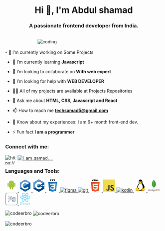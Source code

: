 <h1 align="center">Hi 👋, I'm Abdul shamad</h1>
<h3 align="center">A passionate frontend developer from India.</h3>
<br>
<img align="right" alt="coding" width="400" src="https://media.tenor.com/r5ycKQT19B8AAAAd/coding-time-coding.gif">
<br>
<!--<p align="left"> <img src="https://komarev.com/ghpvc/?username=codeerbro&label=Profile%20views&color=0e75b6&style=flat" alt="codeerbro" /> </p> -->

<br>
- 🔭 I’m currently working on Some Projects

- 🌱 I’m currently learning **Javascript**

- 👯 I’m looking to collaborate on **With web expert**

- 🤝 I’m looking for help with **WEB DEVELOPER**

- 👨‍💻 All of my projects are available at Projects Repositories

- 💬 Ask me about **HTML, CSS, Javascript and React**

- 📫 How to reach me **techsamad5@gmail.com**

- 📄 Know about my experiences: I am 6+ month front-end dev.

- ⚡ Fun fact **I am a programmer**

<h3 align="left">Connect with me:</h3>
<p align="left">
<a <a href="https://www.linkedin.com/in/web-dev-samad" target="blank"><img align="left" src="https://raw.githubusercontent.com/rahuldkjain/github-profile-readme-generator/master/src/images/icons/Social/linked-in-alt.svg" alt="https://www.linkedin.com/in/web-dev-samad" height="30" width="40"/></a>

<a href="https://instagram.com/i_am_samad.__" target="_blank"><img align="center" src="https://raw.githubusercontent.com/rahuldkjain/github-profile-readme-generator/master/src/images/icons/Social/instagram.svg" alt="i_am_samad.__" height="30" width="40" /></a>
</p>

<h3 align="left">Languages and Tools:</h3>
<p align="left"> <a href="https://developer.android.com" target="_blank" rel="noreferrer"> <img src="https://raw.githubusercontent.com/devicons/devicon/master/icons/android/android-original-wordmark.svg" alt="android" width="40" height="40"/> </a> <a href="https://www.cprogramming.com/" target="_blank" rel="noreferrer"> <img src="https://raw.githubusercontent.com/devicons/devicon/master/icons/c/c-original.svg" alt="c" width="40" height="40"/> </a> <a href="https://www.w3schools.com/cpp/" target="_blank" rel="noreferrer"> <img src="https://raw.githubusercontent.com/devicons/devicon/master/icons/cplusplus/cplusplus-original.svg" alt="cplusplus" width="40" height="40"/> </a> <a href="https://www.w3schools.com/css/" target="_blank" rel="noreferrer"> <img src="https://raw.githubusercontent.com/devicons/devicon/master/icons/css3/css3-original-wordmark.svg" alt="css3" width="40" height="40"/> </a> <a href="https://www.figma.com/" target="_blank" rel="noreferrer"> <img src="https://www.vectorlogo.zone/logos/figma/figma-icon.svg" alt="figma" width="40" height="40"/> </a> <a href="https://git-scm.com/" target="_blank" rel="noreferrer"> <img src="https://www.vectorlogo.zone/logos/git-scm/git-scm-icon.svg" alt="git" width="40" height="40"/> </a> <a href="https://www.w3.org/html/" target="_blank" rel="noreferrer"> <img src="https://raw.githubusercontent.com/devicons/devicon/master/icons/html5/html5-original-wordmark.svg" alt="html5" width="40" height="40"/> </a> <a href="https://developer.mozilla.org/en-US/docs/Web/JavaScript" target="_blank" rel="noreferrer"> <img src="https://raw.githubusercontent.com/devicons/devicon/master/icons/javascript/javascript-original.svg" alt="javascript" width="40" height="40"/> </a> <a href="https://kotlinlang.org" target="_blank" rel="noreferrer"> <img src="https://www.vectorlogo.zone/logos/kotlinlang/kotlinlang-icon.svg" alt="kotlin" width="40" height="40"/> </a> <a href="https://www.linux.org/" target="_blank" rel="noreferrer"> <img src="https://raw.githubusercontent.com/devicons/devicon/master/icons/linux/linux-original.svg" alt="linux" width="40" height="40"/> </a> <a href="https://www.mongodb.com/" target="_blank" rel="noreferrer"> <img src="https://raw.githubusercontent.com/devicons/devicon/master/icons/mongodb/mongodb-original-wordmark.svg" alt="mongodb" width="40" height="40"/> </a> <a href="https://www.photoshop.com/en" target="_blank" rel="noreferrer"> <img src="https://raw.githubusercontent.com/devicons/devicon/master/icons/photoshop/photoshop-line.svg" alt="photoshop" width="40" height="40"/> </a> <a href="https://reactjs.org/" target="_blank" rel="noreferrer"> <img src="https://raw.githubusercontent.com/devicons/devicon/master/icons/react/react-original-wordmark.svg" alt="react" width="40" height="40"/> </a> </p>
<p><img align="left" src="https://github-readme-stats.vercel.app/api/top-langs?username=codeerbro&show_icons=true&locale=en&layout=compact" alt="codeerbro" /></p>


<p>&nbsp;<img align="center" src="https://github-readme-stats.vercel.app/api?username=codeerbro&show_icons=true&locale=en" alt="codeerbro" /></p>

<p><img align="center" src="https://github-readme-streak-stats.herokuapp.com/?user=codeerbro&" alt="codeerbro" /></p>
